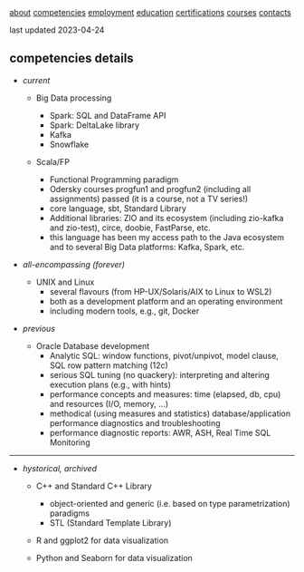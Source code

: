 <div class="topnav">
    <a href="./index.html">about</a>
    <a class="active" href="./competencies.html">competencies</a>
    <a href="./employment.html">employment</a>
    <a href="./education.html">education</a>
    <a href="./certifications.html">certifications</a>
    <a href="./courses.html">courses</a>
    <a href="./contacts.html">contacts</a>
</div>

last updated 2023-04-24

## competencies details

* *current*
    + Big Data processing
        - Spark: SQL and DataFrame API
        - Spark: DeltaLake library
        - Kafka
        - Snowflake

   + Scala/FP
        - Functional Programming paradigm
        - Odersky courses progfun1 and progfun2 (including all assignments) passed (it is a course, not a TV series!)
        - core language, sbt, Standard Library
        - Additional libraries: ZIO and its ecosystem (including zio-kafka and zio-test), circe, doobie, FastParse, etc.
        - this language has been my access path to the Java ecosystem and to several Big Data platforms: Kafka, Spark, etc.

* *all-encompassing (forever)*
    + UNIX and Linux
        - several flavours (from HP-UX/Solaris/AIX to Linux to WSL2)
        - both as a development platform and an operating environment
        - including modern tools, e.g., git, Docker

* *previous*
    + Oracle Database development
        - Analytic SQL: window functions, pivot/unpivot, model clause, SQL row pattern matching (12c)
        - serious SQL tuning (no quackery): interpreting and altering execution plans (e.g., with hints)
        - performance concepts and measures: time (elapsed, db, cpu) and resources (I/O, memory, ...)
        - methodical (using measures and statistics) database/application performance diagnostics and troubleshooting
        - performance diagnostic reports: AWR, ASH, Real Time SQL Monitoring

---
* *hystorical, archived*
    + C++ and Standard C++ Library
        - object-oriented and generic (i.e. based on type parametrization) paradigms
        - STL (Standard Template Library)

    + R and ggplot2 for data visualization

    + Python and Seaborn for data visualization
